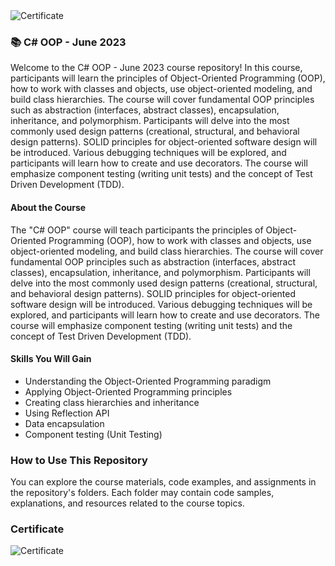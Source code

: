 <img src="https://i.imgur.com/DtlsE1I.png" alt="Certificate"/>

### 📚 C# OOP - June 2023

Welcome to the C# OOP - June 2023 course repository! In this course, participants will learn the principles of Object-Oriented Programming (OOP), how to work with classes and objects, use object-oriented modeling, and build class hierarchies. The course will cover fundamental OOP principles such as abstraction (interfaces, abstract classes), encapsulation, inheritance, and polymorphism. Participants will delve into the most commonly used design patterns (creational, structural, and behavioral design patterns). SOLID principles for object-oriented software design will be introduced. Various debugging techniques will be explored, and participants will learn how to create and use decorators. The course will emphasize component testing (writing unit tests) and the concept of Test Driven Development (TDD).

#### About the Course

The "C# OOP" course will teach participants the principles of Object-Oriented Programming (OOP), how to work with classes and objects, use object-oriented modeling, and build class hierarchies. The course will cover fundamental OOP principles such as abstraction (interfaces, abstract classes), encapsulation, inheritance, and polymorphism. Participants will delve into the most commonly used design patterns (creational, structural, and behavioral design patterns). SOLID principles for object-oriented software design will be introduced. Various debugging techniques will be explored, and participants will learn how to create and use decorators. The course will emphasize component testing (writing unit tests) and the concept of Test Driven Development (TDD).

#### Skills You Will Gain

- Understanding the Object-Oriented Programming paradigm
- Applying Object-Oriented Programming principles
- Creating class hierarchies and inheritance
- Using Reflection API
- Data encapsulation
- Component testing (Unit Testing)

### How to Use This Repository

You can explore the course materials, code examples, and assignments in the repository's folders. Each folder may contain code samples, explanations, and resources related to the course topics.

### Certificate

![Certificate](https://i.imgur.com/DtlsE1I.png)
